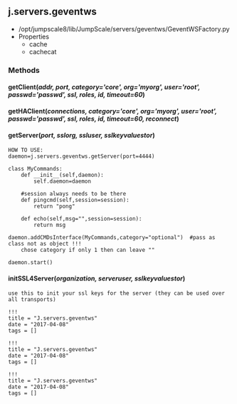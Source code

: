<!-- toc -->
## j.servers.geventws

- /opt/jumpscale8/lib/JumpScale/servers/geventws/GeventWSFactory.py
- Properties
    - cache
    - cachecat

### Methods

#### getClient(*addr, port, category='core', org='myorg', user='root', passwd='passwd', ssl, roles, id, timeout=60*) 

#### getHAClient(*connections, category='core', org='myorg', user='root', passwd='passwd', ssl, roles, id, timeout=60, reconnect*) 

#### getServer(*port, sslorg, ssluser, sslkeyvaluestor*) 

```
HOW TO USE:
daemon=j.servers.geventws.getServer(port=4444)

class MyCommands:
    def __init__(self,daemon):
        self.daemon=daemon

    #session always needs to be there
    def pingcmd(self,session=session):
        return "pong"

    def echo(self,msg="",session=session):
        return msg

daemon.addCMDsInterface(MyCommands,category="optional")  #pass as class not as object !!!
    chose category if only 1 then can leave ""

daemon.start()

```

#### initSSL4Server(*organization, serveruser, sslkeyvaluestor*) 

```
use this to init your ssl keys for the server (they can be used over all transports)

```


```
!!!
title = "J.servers.geventws"
date = "2017-04-08"
tags = []
```

```
!!!
title = "J.servers.geventws"
date = "2017-04-08"
tags = []
```

```
!!!
title = "J.servers.geventws"
date = "2017-04-08"
tags = []
```
